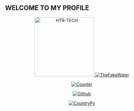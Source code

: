 ## WELCOME TO MY PROFILE
<p align="center"><a href="https://github.com/TheFakeWater"><img src="https://avatars.githubusercontent.com/u/43514781?s=400&u=6dc517df2f007b0d1699ffc341507e6684741551&v=4" height='195' alt="HTR-TECH">
<a href="https://github.com/TheFakeWater"><img title="TheFakeWater" src="https://github-readme-stats.vercel.app/api?username=TheFakeWater&show_icons=true&include_all_commits=true&theme=chartreuse-dark&cache_seconds=3200"></a>
</p>

<p align="center">
<a href="https://github.com/TheFakeWater"><img title="Counter" src="https://komarev.com/ghpvc/?username=TheFakeWater&color=blueviolet&style=flat-square"></a>
</p>

<p align="center">
<a href="https://github.com/TheFakeWater"><img title="Github" src="https://img.shields.io/badge/Github-TheFakeWater-blue?style=for-the-badge&logo=github"></a>
</p>

<p align="center">
<a href="https://github.com/TheFakeWater/CountryPy"><img title="CountryPy" src="https://github-readme-stats.vercel.app/api/pin/?username=TheFakeWater&repo=CountryPy&theme=dark"></a>
</p>
